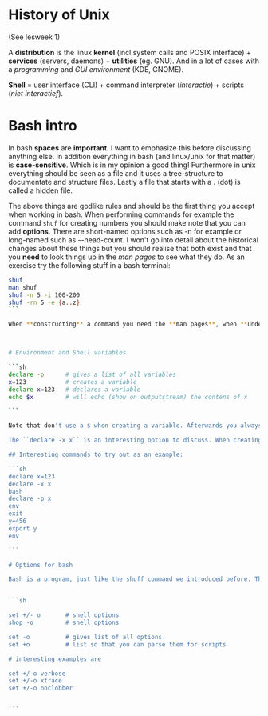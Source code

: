 # History of Unix

(See lesweek 1)

A **distribution** is the linux **kernel** (incl system calls and POSIX interface) + **services** (servers, daemons) + **utilities** (eg. GNU). And in a lot of cases with a _programming_ and _GUI environment_ (KDE, GNOME).


**Shell** = user interface (CLI) + command interpreter (_interactie_) + scripts (_niet interactief_).


# Bash intro

In bash **spaces** are **important**. I want to emphasize this before discussing anything else. In addition everything in bash (and linux/unix for that matter) is **case-sensitive**. Which is in my opinion a good thing! Furthermore in unix everything should be seen as a file and it uses a tree-structure to documentate and structure files. Lastly a file that starts with a . (dot) is called a hidden file.

The above things are godlike rules and should be the first thing you accept when working in bash. When performing commands for example the command ``shuf`` for creating numbers you should make note that you can add **options**. There are short-named options such as -n for example or long-named such as --head-count. I won't go into detail about the historical changes about these things but you should realise that both exist and that you **need** to look things up in the _man pages_ to see what they do. As an exercise try the following stuff in a bash terminal:

````sh 
shuf
man shuf 
shuf -n 5 -i 100-200
shuf -rn 5 -e {a..z}
```

When **constructing** a command you need the **man pages**, when **understanding a constructed command** you can use the site [explainshell](http://explainshell.com) for a nice overview of commands and options.



# Environment and Shell variables

```sh
declare -p 		# gives a list of all variables
x=123			# creates a variable
declare x=123	# declares a variable
echo $x			# will echo (show on outputstream) the contens of x

```

Note that don't use a $ when creating a variable. Afterwards you always use the $ sign to refer to that variable. 

The ``declare -x x`` is an interesting option to discuss. When creating a variable by default, any subshell of bash won't have access to that variable. With the ``declare -x VAR`` all subshells will have access to that variable (so you don't have to export).

## Interesting commands to try out as an example:

```sh
declare x=123
declare -x x
bash
declare -p x
env
exit
y=456
export y
env

``` 

# Options for bash

Bash is a program, just like the shuff command we introduced before. Therefore it is not that astonishing that bash itself has options of its own. We call them ``shell options``. 


```sh

set +/- o 		# shell options 
shop -o 		# shell options 

set -o 			# gives list of all options 
set +o 			# list so that you can parse them for scripts 

# interesting examples are 

set +/-o verbose
set +/-o xtrace
set +/-o noclobber 


```
